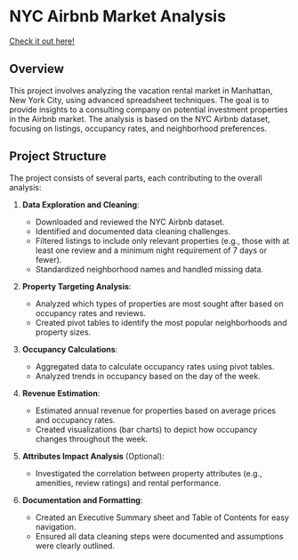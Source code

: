 # NYC Airbnb Market Analysis
[Check it out here!](https://docs.google.com/spreadsheets/d/1C-JBFrbFeeHaOa94HlIgMUcOBJkeSoNmVrSZIUx-bHg/edit?usp=sharing)
## Overview
This project involves analyzing the vacation rental market in Manhattan, New York City, using advanced spreadsheet techniques. The goal is to provide insights to a consulting company on potential investment properties in the Airbnb market. The analysis is based on the NYC Airbnb dataset, focusing on listings, occupancy rates, and neighborhood preferences.

## Project Structure
The project consists of several parts, each contributing to the overall analysis:

1. **Data Exploration and Cleaning**:
   - Downloaded and reviewed the NYC Airbnb dataset.
   - Identified and documented data cleaning challenges.
   - Filtered listings to include only relevant properties (e.g., those with at least one review and a minimum night requirement of 7 days or fewer).
   - Standardized neighborhood names and handled missing data.

2. **Property Targeting Analysis**:
   - Analyzed which types of properties are most sought after based on occupancy rates and reviews.
   - Created pivot tables to identify the most popular neighborhoods and property sizes.

3. **Occupancy Calculations**:
   - Aggregated data to calculate occupancy rates using pivot tables.
   - Analyzed trends in occupancy based on the day of the week.

4. **Revenue Estimation**:
   - Estimated annual revenue for properties based on average prices and occupancy rates.
   - Created visualizations (bar charts) to depict how occupancy changes throughout the week.

5. **Attributes Impact Analysis** (Optional):
   - Investigated the correlation between property attributes (e.g., amenities, review ratings) and rental performance.

6. **Documentation and Formatting**:
   - Created an Executive Summary sheet and Table of Contents for easy navigation.
   - Ensured all data cleaning steps were documented and assumptions were clearly outlined.
